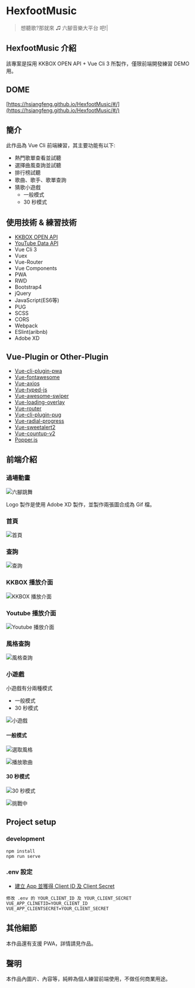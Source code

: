 # HexfootMusic

> 想聽歌?那就來 ♫ 六腳音樂大平台 吧!|

## HexfootMusic 介紹

該專案是採用 KKBOX OPEN API + Vue Cli 3 所製作，僅限前端開發練習 DEMO 用。

## DOME

[https://hsiangfeng.github.io/HexfootMusic/#/](https://hsiangfeng.github.io/HexfootMusic/#/)

## 簡介

此作品為 Vue Cli 前端練習，其主要功能有以下:

- 熱門歌單查看並試聽
- 選擇曲風查詢並試聽
- 排行榜試聽
- 歌曲、歌手、歌單查詢
- 猜歌小遊戲
  - 一般模式
  - 30 秒模式

## 使用技術 & 練習技術

- [KKBOX OPEN API](https://developer.kkbox.com/#/)
- [YouTube Data API](https://developers.google.com/youtube/v3)
- Vue Cli 3
- Vuex
- Vue-Router
- Vue Components
- PWA
- RWD
- Bootstrap4
- jQuery
- JavaScript(ES6等)
- PUG
- SCSS
- CORS
- Webpack
- ESlint(aribnb)
- Adobe XD

## Vue-Plugin or Other-Plugin

- [Vue-cli-plugin-pwa](https://www.npmjs.com/package/@vue/cli-plugin-pwa)
- [Vue-fontawesome](https://fontawesome.com/how-to-use/on-the-web/using-with/vuejs)
- [Vue-axios](https://www.npmjs.com/package/vue-axios)
- [Vue-typed-js](https://github.com/Orlandster/vue-typed-js)
- [Vue-awesome-swiper](https://surmon-china.github.io/vue-awesome-swiper/)
- [Vue-loading-overlay](https://www.npmjs.com/package/vue-loading-overlay)
- [Vue-router](https://router.vuejs.org/zh/)
- [Vue-cli-plugin-pug](https://www.npmjs.com/package/vue-cli-plugin-pug)
- [Vue-radial-progress](https://www.npmjs.com/package/vue-radial-progress)
- [Vue-sweetalert2](https://www.npmjs.com/package/vue-sweetalert2)
- [Vue-countup-v2](https://www.npmjs.com/package/vue-countup-v2)
- [Popper.js](https://popper.js.org/)

## 前端介紹

### 過場動畫

![六腳跳舞](https://i.imgur.com/oF59Qqn.gif)

Logo 製作是使用 Adobe XD 製作，並製作兩張圖合成為 Gif 檔。

### 首頁

![首頁](https://i.imgur.com/xQVwn9B.png)

### 查詢

![查詢](https://i.imgur.com/Yydwh19.png)

### KKBOX 播放介面

![KKBOX 播放介面](https://i.imgur.com/5yr0sJb.png)

### Youtube 播放介面

![Youtube 播放介面](https://i.imgur.com/aGmm2WI.png)

### 風格查詢

![風格查詢](https://i.imgur.com/mxWcYHL.png)

### 小遊戲

小遊戲有分兩種模式

- 一般模式
- 30 秒模式

![小遊戲](https://i.imgur.com/nutjpma.png)

#### 一般模式

![選取風格](https://i.imgur.com/BIfgy3r.png)

![播放歌曲](https://i.imgur.com/bKeoO9K.png)

#### 30 秒模式

![30 秒模式](https://i.imgur.com/vyB9cae.png)

![挑戰中](https://i.imgur.com/fN5CIgC.png)

## Project setup
### development
```
npm install
npm run serve
```
### .env 設定
* [建立 App 並獲得 Client ID 及 Client Secret](https://docs-zhtw.kkbox.codes/#overview--step-2-%E7%8D%B2%E5%8F%96-access-token)
```
修改 .env 的 YOUR_CLIENT_ID 及 YOUR_CLIENT_SECRET
VUE_APP_CLINETID=YOUR_CLIENT_ID
VUE_APP_CLIENTSECRET=YOUR_CLIENT_SECRET
```

## 其他細節
本作品還有支援 PWA，詳情請見作品。

## 聲明

本作品內圖片、內容等，純粹為個人練習前端使用，不做任何商業用途。
